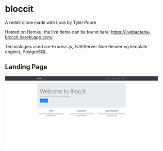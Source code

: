 # bloccit
A reddit clone made with Love by Tyler Poore

Hosted on Heroku, the live demo can be found here: https://livebacteria-bloccit.herokuapp.com/

Technologies used are Express.js, EJS(Server Side Rendering template engine), PostgreSQL.

## Landing Page
![](landing-page-bloccit.png)
